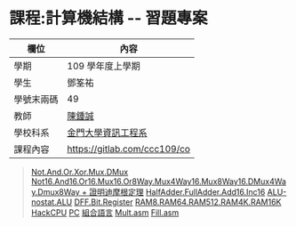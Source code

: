 # 課程:計算機結構 -- 習題專案

欄位 | 內容
-----|--------
學期 | 109 學年度上學期
學生 |  鄧筌祐
學號末兩碼 | 49
教師 | [陳鍾誠](https://www.nqu.edu.tw/educsie/index.php?act=blog&code=list&ids=4)
學校科系 | [金門大學資訊工程系](https://www.nqu.edu.tw/educsie/index.php)
課程內容 | https://gitlab.com/ccc109/co

>[Not.And.Or.Xor.Mux.DMux](https://github.com/Deng-James/HW/blob/main/HW1.md)
>[Not16.And16.Or16.Mux16.Or8Way.Mux4Way16.Mux8Way16.DMux4Way.Dmux8Way + 證明迪摩根定理](https://github.com/Deng-James/HW/blob/main/HW2.md)
[HalfAdder.FullAdder.Add16.Inc16](https://github.com/Deng-James/HW/blob/main/HW3.md)
[ALU-nostat.ALU](https://github.com/Deng-James/HW/blob/main/HW4.md)
[DFF.Bit.Register](https://github.com/Deng-James/HW/blob/main/HW5.md)
[RAM8.RAM64.RAM512.RAM4K.RAM16K](https://github.com/Deng-James/HW/blob/main/HW6.md)
[HackCPU](https://github.com/Deng-James/HW/blob/main/HW7%E8%A3%9C.md)
[PC](https://github.com/Deng-James/HW/blob/main/HW7.md)
[組合語言](https://github.com/Deng-James/HW/blob/main/HW8%E8%A3%9C.md)
[Mult.asm](https://github.com/Deng-James/HW/blob/main/HW8.md)
[Fill.asm](https://github.com/Deng-James/HW/blob/main/HW9.md)
